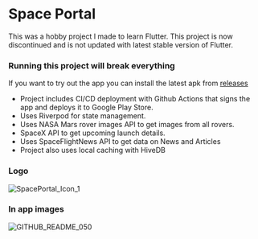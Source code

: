 # Space Portal
This was a hobby project I made to learn Flutter. This project is now discontinued and is not updated with latest stable version of Flutter.

### **Running this project will break everything**

If you want to try out the app you can install the latest apk from [releases](https://github.com/Oran/SpacePortal/releases/tag/final)

- Project includes CI/CD deployment with Github Actions that signs the app and deploys it to Google Play Store.
- Uses Riverpod for state management.
- Uses NASA Mars rover images API to get images from all rovers.
- SpaceX API to get upcoming launch details.
- Uses SpaceFlightNews API to get data on News and Articles
- Project also uses local caching with HiveDB

### Logo
![SpacePortal_Icon_1](https://github.com/Oran/SpacePortal/assets/42975732/80c7c9ab-43a6-433a-abf4-89e2aae45eb7)

### In app images
![GITHUB_README_050](https://github.com/Oran/SpacePortal/assets/42975732/2e24b9f6-25b4-4ed5-83ec-6f91a6329111)
